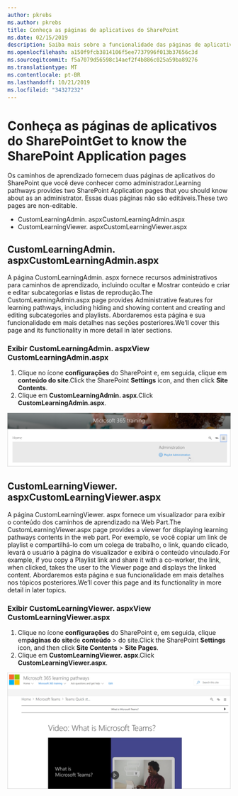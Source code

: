 ```yaml
---
author: pkrebs
ms.author: pkrebs
title: Conheça as páginas de aplicativos do SharePoint
ms.date: 02/15/2019
description: Saiba mais sobre a funcionalidade das páginas de aplicativos do SharePoint nos caminhos de aprendizado do Microsoft 365
ms.openlocfilehash: a150f9fcb3814106f5ee7737996f013b37656c3d
ms.sourcegitcommit: f5a7079d56598c14aef2f4b886c025a59ba89276
ms.translationtype: MT
ms.contentlocale: pt-BR
ms.lasthandoff: 10/21/2019
ms.locfileid: "34327232"
---
```

# <a name="get-to-know-the-sharepoint-application-pages"></a><span data-ttu-id="b9ff5-103">Conheça as páginas de aplicativos do SharePoint</span><span class="sxs-lookup"><span data-stu-id="b9ff5-103">Get to know the SharePoint Application pages</span></span>

<span data-ttu-id="b9ff5-104">Os caminhos de aprendizado fornecem duas páginas de aplicativos do SharePoint que você deve conhecer como administrador.</span><span class="sxs-lookup"><span data-stu-id="b9ff5-104">Learning pathways provides two SharePoint Application pages that you should know about as an administrator.</span></span> <span data-ttu-id="b9ff5-105">Essas duas páginas não são editáveis.</span><span class="sxs-lookup"><span data-stu-id="b9ff5-105">These two pages are non-editable.</span></span> 

- <span data-ttu-id="b9ff5-106">CustomLearningAdmin. aspx</span><span class="sxs-lookup"><span data-stu-id="b9ff5-106">CustomLearningAdmin.aspx</span></span>
- <span data-ttu-id="b9ff5-107">CustomLearningViewer. aspx</span><span class="sxs-lookup"><span data-stu-id="b9ff5-107">CustomLearningViewer.aspx</span></span>

## <a name="customlearningadminaspx"></a><span data-ttu-id="b9ff5-108">CustomLearningAdmin. aspx</span><span class="sxs-lookup"><span data-stu-id="b9ff5-108">CustomLearningAdmin.aspx</span></span>

<span data-ttu-id="b9ff5-109">A página CustomLearningAdmin. aspx fornece recursos administrativos para caminhos de aprendizado, incluindo ocultar e Mostrar conteúdo e criar e editar subcategorias e listas de reprodução.</span><span class="sxs-lookup"><span data-stu-id="b9ff5-109">The CustomLearningAdmin.aspx page provides Administrative features for learning pathways, including hiding and showing content and creating and editing subcategories and playlists.</span></span> <span data-ttu-id="b9ff5-110">Abordaremos esta página e sua funcionalidade em mais detalhes nas seções posteriores.</span><span class="sxs-lookup"><span data-stu-id="b9ff5-110">We’ll cover this page and its functionality in more detail in later sections.</span></span>

### <a name="view-customlearningadminaspx"></a><span data-ttu-id="b9ff5-111">Exibir CustomLearningAdmin. aspx</span><span class="sxs-lookup"><span data-stu-id="b9ff5-111">View CustomLearningAdmin.aspx</span></span>

1. <span data-ttu-id="b9ff5-112">Clique no ícone **configurações** do SharePoint e, em seguida, clique em **conteúdo do site**.</span><span class="sxs-lookup"><span data-stu-id="b9ff5-112">Click the SharePoint **Settings** icon, and then click **Site Contents**.</span></span> 
2. <span data-ttu-id="b9ff5-113">Clique em **CustomLearningAdmin. aspx**.</span><span class="sxs-lookup"><span data-stu-id="b9ff5-113">Click **CustomLearningAdmin.aspx**.</span></span> 

![CG-adminapppage. png](media/cg-adminapppage.png)

## <a name="customlearningvieweraspx"></a><span data-ttu-id="b9ff5-115">CustomLearningViewer. aspx</span><span class="sxs-lookup"><span data-stu-id="b9ff5-115">CustomLearningViewer.aspx</span></span>
<span data-ttu-id="b9ff5-116">A página CustomLearningViewer. aspx fornece um visualizador para exibir o conteúdo dos caminhos de aprendizado na Web Part.</span><span class="sxs-lookup"><span data-stu-id="b9ff5-116">The CustomLearningViewer.aspx page provides a viewer for displaying learning pathways contents in the web part.</span></span> <span data-ttu-id="b9ff5-117">Por exemplo, se você copiar um link de playlist e compartilhá-lo com um colega de trabalho, o link, quando clicado, levará o usuário à página do visualizador e exibirá o conteúdo vinculado.</span><span class="sxs-lookup"><span data-stu-id="b9ff5-117">For example, if you copy a Playlist link and share it with a co-worker, the link, when clicked, takes the user to the Viewer page and displays the linked content.</span></span> <span data-ttu-id="b9ff5-118">Abordaremos esta página e sua funcionalidade em mais detalhes nos tópicos posteriores.</span><span class="sxs-lookup"><span data-stu-id="b9ff5-118">We’ll cover this page and its functionality in more detail in later topics.</span></span>

### <a name="view-customlearningvieweraspx"></a><span data-ttu-id="b9ff5-119">Exibir CustomLearningViewer. aspx</span><span class="sxs-lookup"><span data-stu-id="b9ff5-119">View CustomLearningViewer.aspx</span></span>

1. <span data-ttu-id="b9ff5-120">Clique no ícone **configurações** do SharePoint e, em seguida, clique em**páginas do site**de **conteúdo** > do site.</span><span class="sxs-lookup"><span data-stu-id="b9ff5-120">Click the SharePoint **Settings** icon, and then click **Site Contents** > **Site Pages**.</span></span> 
2. <span data-ttu-id="b9ff5-121">Clique em **CustomLearningViewer. aspx**.</span><span class="sxs-lookup"><span data-stu-id="b9ff5-121">Click **CustomLearningViewer.aspx**.</span></span> 

![CG-viewerapppage. png](media/cg-viewerapppage.png)

